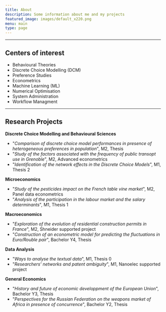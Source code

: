 ```yaml
---
title: About
description: Some information about me and my projects
featured_image: images/default_x220.png
menu: main
type: page
---
```




---

## Centers of interest

* Behavioural Theories
* Discrete Choice Modelling (DCM)
* Preference Studies
* Econometrics
* Machine Learning (ML)
* Numerical Optimisation
* System Administration
* Workflow Managment



---

## Research Projects

**Discrete Choice Modelling and Behavioural Sciences**
* "*Comparison of discrete choice model performances in presence of heterogeneous preferences in population*", M2, Thesis
* "*Study of the factors associated with the frequency of public transopt use in Grenoble*", M2, Advanced econometrics
* "*Identification of the network effects in the Discrete Choice Models*", M1, Thesis 2

**Microeconomics**
* "*Study of the pesticides impact on the French table vine market*", M2, Panel data econometrics
* "*Analysis of the participation in the labour market and the salary determinants*", M1, Thesis 1

**Macroeconomics**
* "*Exploration of the evolution of residential construction permits in France*", M2, Shneider supported project
* "*Construction of an econometric model for predicting the fluctuations in Euro/Rouble pair*", Bachelor Y4, Thesis

**Data Analysis**
* "*Ways to analyse the textual data*", M1, Thesis 0
* "*Researchers' networks and patent ambiguity*", M1, Nanoelec supported project

**General Economics**
* "*History and future of economic developpment of the European Union*", Bachelor Y3, Thesis
* "*Perspectives for the Russian Federation on the weapons market of Africa in presence of concurrence*", Bachelor Y2, Thesis